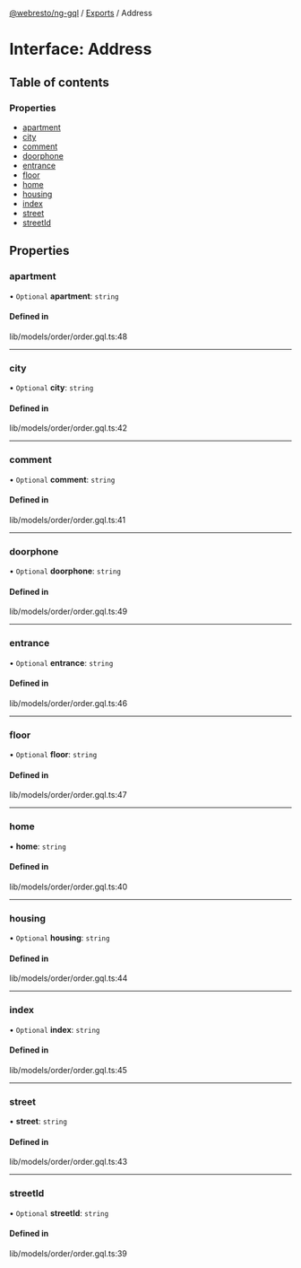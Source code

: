 [@webresto/ng-gql](../README.md) / [Exports](../modules.md) / Address

# Interface: Address

## Table of contents

### Properties

- [apartment](Address.md#apartment)
- [city](Address.md#city)
- [comment](Address.md#comment)
- [doorphone](Address.md#doorphone)
- [entrance](Address.md#entrance)
- [floor](Address.md#floor)
- [home](Address.md#home)
- [housing](Address.md#housing)
- [index](Address.md#index)
- [street](Address.md#street)
- [streetId](Address.md#streetid)

## Properties

### apartment

• `Optional` **apartment**: `string`

#### Defined in

lib/models/order/order.gql.ts:48

___

### city

• `Optional` **city**: `string`

#### Defined in

lib/models/order/order.gql.ts:42

___

### comment

• `Optional` **comment**: `string`

#### Defined in

lib/models/order/order.gql.ts:41

___

### doorphone

• `Optional` **doorphone**: `string`

#### Defined in

lib/models/order/order.gql.ts:49

___

### entrance

• `Optional` **entrance**: `string`

#### Defined in

lib/models/order/order.gql.ts:46

___

### floor

• `Optional` **floor**: `string`

#### Defined in

lib/models/order/order.gql.ts:47

___

### home

• **home**: `string`

#### Defined in

lib/models/order/order.gql.ts:40

___

### housing

• `Optional` **housing**: `string`

#### Defined in

lib/models/order/order.gql.ts:44

___

### index

• `Optional` **index**: `string`

#### Defined in

lib/models/order/order.gql.ts:45

___

### street

• **street**: `string`

#### Defined in

lib/models/order/order.gql.ts:43

___

### streetId

• `Optional` **streetId**: `string`

#### Defined in

lib/models/order/order.gql.ts:39
